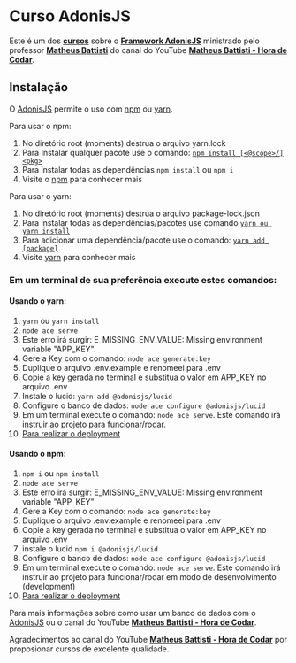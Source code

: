 # Curso AdonisJS

Este é um dos **[cursos](https://www.youtube.com/watch?v=y8XfJJYhXPE&t=2s&ab_channel=MatheusBattisti-HoradeCodar 'Curso AdonisJS')** sobre o **[Framework AdonisJS](https://adonisjs.com/)** ministrado pelo professor **[Matheus Battisti](https://github.com/matheusbattisti 'Repositório do professor Matheus Battisti')** do canal do YouTube **[Matheus Battisti - Hora de Codar](https://www.youtube.com/c/MatheusBattisti 'Matheus Battisti - Hora de Codar')**.

## Instalação

O [AdonisJS](https://adonisjs.com/) permite o uso com [npm](https://docs.npmjs.com/ 'Node Package Manager') ou [yarn](https://yarnpkg.com/).

Para usar o npm:

1. No diretório root (moments) destrua o arquivo yarn.lock
2. Para Instalar qualquer pacote use o comando: [`npm install [<@scope>/]<pkg>`](https://docs.npmjs.com/cli/v8/commands/npm-install 'Como instalar os pacotes usando o npm cli')
3. Para instalar todas as dependências `npm install` ou `npm i`
4. Visite o [npm](https://docs.npmjs.com/ 'Node Package Manager') para conhecer mais

Para usar o yarn:

1. No diretório root (moments) destrua o arquivo package-lock.json
2. Para instalar todas as dependências/pacotes use comando [`yarn ou yarn install`](https://yarnpkg.com/getting-started/usage#installing-all-the-dependencies)
3. Para adicionar uma dependência/pacote use o comando: [`yarn add [package]`](https://yarnpkg.com/getting-started/usage#adding-a-dependency)
4. Visite [yarn](https://yarnpkg.com/getting-started) para conhecer mais

### Em um terminal de sua preferência execute estes comandos:

#### Usando o yarn:

1. `yarn` ou `yarn install`
2. `node ace serve`
3. Este erro irá surgir: E_MISSING_ENV_VALUE: Missing environment variable "APP_KEY".
4. Gere a Key com o comando: `node ace generate:key`
5. Duplique o arquivo .env.example e renomeei para .env
6. Copie a key gerada no terminal e substitua o valor em APP_KEY no arquivo .env
7. Instale o lucid: `yarn add @adonisjs/lucid`
8. Configure o banco de dados: `node ace configure @adonisjs/lucid`
9. Em um terminal execute o comando: `node ace serve`. Este comando irá instruir ao projeto para funcionar/rodar.
10. [Para realizar o deployment](https://docs.adonisjs.com/guides/deployment)

#### Usando o npm:

1. `npm i` ou `npm install`
2. `node ace serve`
3. Este erro irá surgir: E_MISSING_ENV_VALUE: Missing environment variable "APP_KEY"
4. Gere a Key com o comando: `node ace generate:key`
5. Duplique o arquivo .env.example e renomeei para .env
6. Copie a key gerada no terminal e substitua o valor em APP_KEY no arquivo .env
7. instale o lucid `npm i @adonisjs/lucid`
8. Configure o banco de dados: `node ace configure @adonisjs/lucid`
9. Em um terminal execute o comando: `node ace serve`. Este comando irá instruir ao projeto para funcionar/rodar em modo de desenvolvimento (development)
10. [Para realizar o deployment](https://docs.adonisjs.com/guides/deployment)

Para mais informações sobre como usar um banco de dados com o [AdonisJS](https://adonisjs.com/) ou o canal do YouTube **[Matheus Battisti - Hora de Codar](https://www.youtube.com/c/MatheusBattisti 'Matheus Battisti - Hora de Codar')**.

Agradecimentos ao canal do YouTube **[Matheus Battisti - Hora de Codar](https://www.youtube.com/c/MatheusBattisti 'Matheus Battisti - Hora de Codar')** por proposionar cursos de excelente qualidade.




